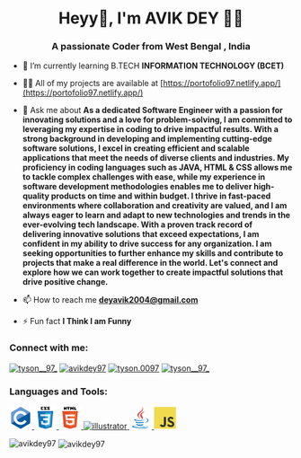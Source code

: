 <h1 align="center">Heyy👋, I'm AVIK DEY 👨‍🎓</h1>
<h3 align="center">A passionate Coder from West Bengal , India</h3>

- 🌱 I’m currently learning B.TECH **INFORMATION TECHNOLOGY (BCET)**

- 👨‍💻 All of my projects are available at [https://portofolio97.netlify.app/](https://portofolio97.netlify.app/)

- 💬 Ask me about **As a dedicated Software Engineer with a passion for innovating solutions and a love for problem-solving, I am committed to leveraging my expertise in coding to drive impactful results. With a strong background in developing and implementing cutting-edge software solutions, I excel in creating efficient and scalable applications that meet the needs of diverse clients and industries. My proficiency in coding languages such as JAVA, HTML & CSS allows me to tackle complex challenges with ease, while my experience in software development methodologies enables me to deliver high-quality products on time and within budget. I thrive in fast-paced environments where collaboration and creativity are valued, and I am always eager to learn and adapt to new technologies and trends in the ever-evolving tech landscape. With a proven track record of delivering innovative solutions that exceed expectations, I am confident in my ability to drive success for any organization. I am seeking opportunities to further enhance my skills and contribute to projects that make a real difference in the world. Let's connect and explore how we can work together to create impactful solutions that drive positive change.**

- 📫 How to reach me **deyavik2004@gmail.com**

- ⚡ Fun fact **I Think I am Funny**

<h3 align="left">Connect with me:</h3>
<p align="left">
<a href="https://twitter.com/tyson__97_" target="blank"><img align="center" src="https://raw.githubusercontent.com/rahuldkjain/github-profile-readme-generator/master/src/images/icons/Social/twitter.svg" alt="tyson__97_" height="30" width="40" /></a>
<a href="https://linkedin.com/in/avikdey97" target="blank"><img align="center" src="https://raw.githubusercontent.com/rahuldkjain/github-profile-readme-generator/master/src/images/icons/Social/linked-in-alt.svg" alt="avikdey97" height="30" width="40" /></a>
<a href="https://fb.com/tyson.0097" target="blank"><img align="center" src="https://raw.githubusercontent.com/rahuldkjain/github-profile-readme-generator/master/src/images/icons/Social/facebook.svg" alt="tyson.0097" height="30" width="40" /></a>
<a href="https://instagram.com/tyson__97_" target="blank"><img align="center" src="https://raw.githubusercontent.com/rahuldkjain/github-profile-readme-generator/master/src/images/icons/Social/instagram.svg" alt="tyson__97_" height="30" width="40" /></a>
</p>

<h3 align="left">Languages and Tools:</h3>
<p align="left"> <a href="https://www.cprogramming.com/" target="_blank" rel="noreferrer"> <img src="https://raw.githubusercontent.com/devicons/devicon/master/icons/c/c-original.svg" alt="c" width="40" height="40"/> </a> <a href="https://www.w3schools.com/css/" target="_blank" rel="noreferrer"> <img src="https://raw.githubusercontent.com/devicons/devicon/master/icons/css3/css3-original-wordmark.svg" alt="css3" width="40" height="40"/> </a> <a href="https://www.w3.org/html/" target="_blank" rel="noreferrer"> <img src="https://raw.githubusercontent.com/devicons/devicon/master/icons/html5/html5-original-wordmark.svg" alt="html5" width="40" height="40"/> </a> <a href="https://www.adobe.com/in/products/illustrator.html" target="_blank" rel="noreferrer"> <img src="https://www.vectorlogo.zone/logos/adobe_illustrator/adobe_illustrator-icon.svg" alt="illustrator" width="40" height="40"/> </a> <a href="https://www.java.com" target="_blank" rel="noreferrer"> <img src="https://raw.githubusercontent.com/devicons/devicon/master/icons/java/java-original.svg" alt="java" width="40" height="40"/> </a> <a href="https://developer.mozilla.org/en-US/docs/Web/JavaScript" target="_blank" rel="noreferrer"> <img src="https://raw.githubusercontent.com/devicons/devicon/master/icons/javascript/javascript-original.svg" alt="javascript" width="40" height="40"/> </a> </p>

<p><img align="left" src="https://github-readme-stats.vercel.app/api/top-langs?username=avikdey97&show_icons=true&locale=en&layout=compact" alt="avikdey97" /></p>

<p>&nbsp;<img align="center" src="https://github-readme-stats.vercel.app/api?username=avikdey97&show_icons=true&locale=en" alt="avikdey97" /></p>
